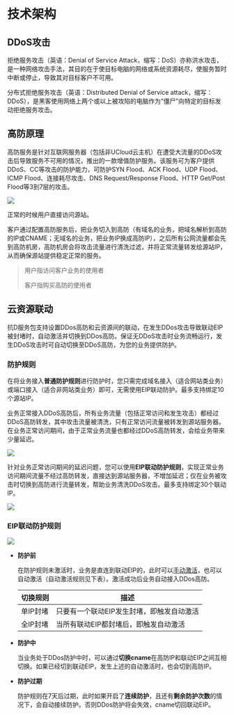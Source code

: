 

# 技术架构

## DDoS攻击

拒绝服务攻击（英语：Denial of Service
Attack，缩写：DoS）亦称洪水攻击，是一种网络攻击手法，其目的在于使目标电脑的网络或系统资源耗尽，使服务暂时中断或停止，导致其对目标客户不可用。

分布式拒绝服务攻击（英语：Distributed Denial of Service
attack，缩写：DDoS），是黑客使用网络上两个或以上被攻陷的电脑作为“僵尸”向特定的目标发动拒绝服务攻击。

## 高防原理

高防服务是针对互联网服务器（包括非UCloud云主机）在遭受大流量的DDoS攻击后导致服务不可用的情况，推出的一款增值防护服务。该服务可为客户提供DDoS、CC等攻击的防护能力，可防护SYN
Flood、ACK Flood、UDP Flood、ICMP Flood、连接耗尽攻击、DNS Request/Response
Flood、HTTP Get/Post Flood等3到7层的攻击。

![](/images/uadssp/concepts/高防架构.png)

正常的时候用户直接访问源站。

客户通过配置高防服务后，把业务切入到高防（有域名的业务，把域名解析到高防的IP或CNAME；无域名的业务，把业务IP换成高防IP），之后所有公网流量都会先到高防机房，高防机房会将攻击流量进行清洗过滤，并将正常流量转发给源站IP，从而确保源站提供稳定正常的服务。

> 用户指访问客户业务的使用者
>
> 客户指购买高防的使用者

## 云资源联动

抗D服务包支持设置DDos高防和云资源间的联动，在发生DDos攻击导致联动EIP被封堵时，自动激活并切换到DDos高防。保证无DDoS攻击时业务流畅运行，发生DDoS攻击时可自动切换至DDoS高防，为您的业务提供防护。

### 防护规则

在将业务接入**普通防护规则**进行防护时，您只需完成域名接入（适合网站类业务）或端口接入（适合非网站类业务）即可，无需使用EIP联动防护。最多支持绑定10个源站IP。

业务正常接入DDoS高防后，所有业务流量（包括正常访问和发生攻击）都经过DDoS高防转发，其中攻击流量被清洗，只有正常访问流量被转发到源站服务器。在业务正常访问期间，由于正常业务流量也都经过DDoS高防转发，会给业务带来少量延迟。

![](/images/uadssp/concepts/cname高防.png)

针对业务正常访问期间的延迟问题，您可以使用**EIP联动防护规则**，实现正常业务访问期间流量不经过高防转发，直接达到源站服务器，不增加延迟；仅在业务被攻击时切换到高防进行流量转发，帮助业务清洗DDoS攻击。最多支持绑定30个联动IP。

![](/images/uadssp/concepts/cname联动.png)

### EIP联动防护规则

![](/images/uadssp/concepts/cname切换.png)

- **防护前**

  在防护规则未激活时，业务是直连到联动EIP的，此时可以[手动激活](/uantiddos/uadssp/opintro/activate_rule.md)，也可以自动激活（自动激活规则见下表）。激活成功后业务自动接入DDos高防。

    | 切换规则 | 描述                                |
    | ------- | ---------------------------------- |
    | 单IP封堵 | 只要有一个联动EIP发生封堵，即触发自动激活 |
    | 全IP封堵 | 当所有联动EIP都封堵后，即触发自动激活    |

- **防护中**

  当业务处于DDos防护中时，可以通过**切换cname**在高防IP和联动EIP之间互相切换。如果已经切到联动EIP，发生上述的自动激活时，也会切到高防IP。

- **防护过期**

  防护规则在7天后过期，此时如果开启了**连续防护**，且还有**剩余防护次数**的情况下，会自动接续防护。否则DDos防护将会失效，cname切回联动EIP。
